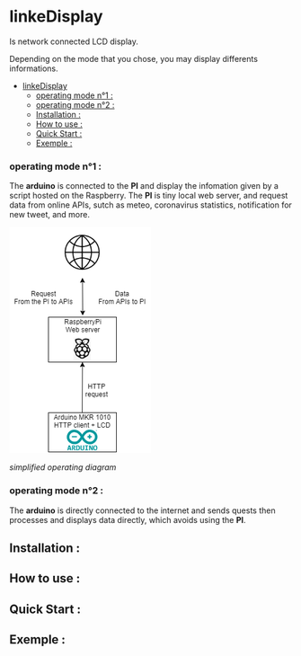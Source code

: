 # linkeDisplay
Is network connected LCD display.

Depending on the mode that you chose, you may display differents informations.

- [linkeDisplay](#linkedisplay)
    - [operating mode n°1 :](#operating-mode-n%c2%b01)
    - [operating mode n°2 :](#operating-mode-n%c2%b02)
  - [Installation :](#installation)
  - [How to use :](#how-to-use)
  - [Quick Start :](#quick-start)
  - [Exemple :](#exemple)

### operating mode n°1 :

The **arduino** is connected to the **PI** and display the infomation given by a script hosted on the Raspberry. The **PI** is tiny local web server, and request data from online APIs, sutch as meteo, coronavirus statistics, notification for new tweet, and more.

![simple shema](shema.png)

*simplified operating diagram*

### operating mode n°2 :
The **arduino** is directly connected to the internet and sends quests then processes and displays data directly, which avoids using the **PI**.

## Installation :
## How to use :
## Quick Start :
## Exemple :
